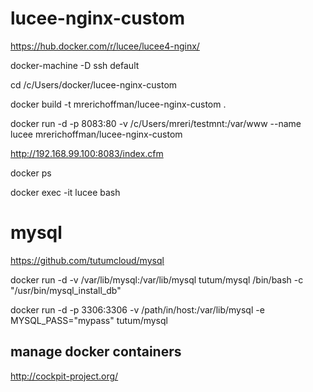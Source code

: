# lucee-nginx-custom
https://hub.docker.com/r/lucee/lucee4-nginx/


docker-machine -D ssh default

cd /c/Users/docker/lucee-nginx-custom

docker build -t mrerichoffman/lucee-nginx-custom .

docker run -d -p 8083:80 -v /c/Users/mreri/testmnt:/var/www --name lucee mrerichoffman/lucee-nginx-custom

http://192.168.99.100:8083/index.cfm

docker ps

docker exec -it lucee bash

# mysql
https://github.com/tutumcloud/mysql


docker run -d -v /var/lib/mysql:/var/lib/mysql tutum/mysql /bin/bash -c "/usr/bin/mysql_install_db"

docker run -d -p 3306:3306 -v /path/in/host:/var/lib/mysql -e MYSQL_PASS="mypass" tutum/mysql



## manage docker containers
http://cockpit-project.org/

